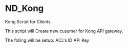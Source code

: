 # ND_Kong
Kong Script for Clients.


This script will Create new cusumer for Kong API gateway.

The folling will be setup:
ACL's
ID
API Key

